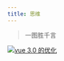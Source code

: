 ```yaml
---
title: 思维
---
```


> 一图胜千言

<a href="https://cdn.jsdelivr.net/gh/rocwong-cn/assets/xmind/optimization-of-vue3.png" target="_blank">
  <img 
    src="https://cdn.jsdelivr.net/gh/rocwong-cn/assets/xmind/optimization-of-vue3.png"
    alt="vue 3.0 的优化">
</a>
